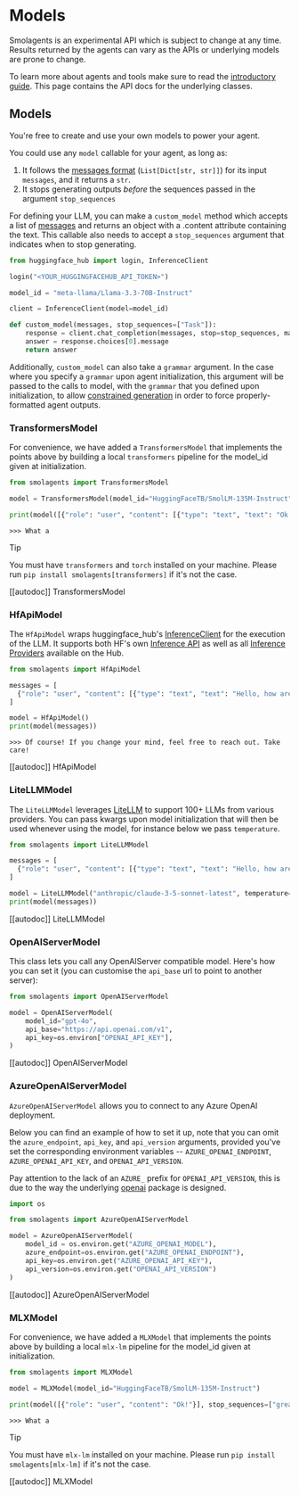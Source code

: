 <!--Copyright 2024 The HuggingFace Team. All rights reserved.

Licensed under the Apache License, Version 2.0 (the "License"); you may not use this file except in compliance with
the License. You may obtain a copy of the License at

http://www.apache.org/licenses/LICENSE-2.0

Unless required by applicable law or agreed to in writing, software distributed under the License is distributed on
an "AS IS" BASIS, WITHOUT WARRANTIES OR CONDITIONS OF ANY KIND, either express or implied. See the License for the
specific language governing permissions and limitations under the License.

⚠️ Note that this file is in Markdown but contain specific syntax for our doc-builder (similar to MDX) that may not be
rendered properly in your Markdown viewer.

-->
# Models

<Tip warning={true}>

Smolagents is an experimental API which is subject to change at any time. Results returned by the agents
can vary as the APIs or underlying models are prone to change.

</Tip>

To learn more about agents and tools make sure to read the [introductory guide](../index). This page
contains the API docs for the underlying classes.

## Models

You're free to create and use your own models to power your agent.

You could use any `model` callable for your agent, as long as:
1. It follows the [messages format](./chat_templating) (`List[Dict[str, str]]`) for its input `messages`, and it returns a `str`.
2. It stops generating outputs *before* the sequences passed in the argument `stop_sequences`

For defining your LLM, you can make a `custom_model` method which accepts a list of [messages](./chat_templating) and returns an object with a .content attribute containing the text. This callable also needs to accept a `stop_sequences` argument that indicates when to stop generating.

```python
from huggingface_hub import login, InferenceClient

login("<YOUR_HUGGINGFACEHUB_API_TOKEN>")

model_id = "meta-llama/Llama-3.3-70B-Instruct"

client = InferenceClient(model=model_id)

def custom_model(messages, stop_sequences=["Task"]):
    response = client.chat_completion(messages, stop=stop_sequences, max_tokens=1000)
    answer = response.choices[0].message
    return answer
```

Additionally, `custom_model` can also take a `grammar` argument. In the case where you specify a `grammar` upon agent initialization, this argument will be passed to the calls to model, with the `grammar` that you defined upon initialization, to allow [constrained generation](https://huggingface.co/docs/text-generation-inference/conceptual/guidance) in order to force properly-formatted agent outputs.

### TransformersModel

For convenience, we have added a `TransformersModel` that implements the points above by building a local `transformers` pipeline for the model_id given at initialization.

```python
from smolagents import TransformersModel

model = TransformersModel(model_id="HuggingFaceTB/SmolLM-135M-Instruct")

print(model([{"role": "user", "content": [{"type": "text", "text": "Ok!"}]}], stop_sequences=["great"]))
```
```text
>>> What a
```

> [!TIP]
> You must have `transformers` and `torch` installed on your machine. Please run `pip install smolagents[transformers]` if it's not the case.

[[autodoc]] TransformersModel

### HfApiModel

The `HfApiModel` wraps huggingface_hub's [InferenceClient](https://huggingface.co/docs/huggingface_hub/main/en/guides/inference) for the execution of the LLM. It supports both HF's own [Inference API](https://huggingface.co/docs/api-inference/index) as well as all [Inference Providers](https://huggingface.co/blog/inference-providers) available on the Hub.

```python
from smolagents import HfApiModel

messages = [
  {"role": "user", "content": [{"type": "text", "text": "Hello, how are you?"}]}
]

model = HfApiModel()
print(model(messages))
```
```text
>>> Of course! If you change your mind, feel free to reach out. Take care!
```
[[autodoc]] HfApiModel

### LiteLLMModel

The `LiteLLMModel` leverages [LiteLLM](https://www.litellm.ai/) to support 100+ LLMs from various providers.
You can pass kwargs upon model initialization that will then be used whenever using the model, for instance below we pass `temperature`.

```python
from smolagents import LiteLLMModel

messages = [
  {"role": "user", "content": [{"type": "text", "text": "Hello, how are you?"}]}
]

model = LiteLLMModel("anthropic/claude-3-5-sonnet-latest", temperature=0.2, max_tokens=10)
print(model(messages))
```

[[autodoc]] LiteLLMModel

### OpenAIServerModel

This class lets you call any OpenAIServer compatible model.
Here's how you can set it (you can customise the `api_base` url to point to another server):
```py
from smolagents import OpenAIServerModel

model = OpenAIServerModel(
    model_id="gpt-4o",
    api_base="https://api.openai.com/v1",
    api_key=os.environ["OPENAI_API_KEY"],
)
```

[[autodoc]] OpenAIServerModel

### AzureOpenAIServerModel

`AzureOpenAIServerModel` allows you to connect to any Azure OpenAI deployment. 

Below you can find an example of how to set it up, note that you can omit the `azure_endpoint`, `api_key`, and `api_version` arguments, provided you've set the corresponding environment variables -- `AZURE_OPENAI_ENDPOINT`, `AZURE_OPENAI_API_KEY`, and `OPENAI_API_VERSION`.

Pay attention to the lack of an `AZURE_` prefix for `OPENAI_API_VERSION`, this is due to the way the underlying [openai](https://github.com/openai/openai-python) package is designed. 

```py
import os

from smolagents import AzureOpenAIServerModel

model = AzureOpenAIServerModel(
    model_id = os.environ.get("AZURE_OPENAI_MODEL"),
    azure_endpoint=os.environ.get("AZURE_OPENAI_ENDPOINT"),
    api_key=os.environ.get("AZURE_OPENAI_API_KEY"),
    api_version=os.environ.get("OPENAI_API_VERSION")    
)
```

[[autodoc]] AzureOpenAIServerModel

### MLXModel

For convenience, we have added a `MLXModel` that implements the points above by building a local `mlx-lm` pipeline for the model_id given at initialization.

```python
from smolagents import MLXModel

model = MLXModel(model_id="HuggingFaceTB/SmolLM-135M-Instruct")

print(model([{"role": "user", "content": "Ok!"}], stop_sequences=["great"]))
```
```text
>>> What a
```

> [!TIP]
> You must have `mlx-lm` installed on your machine. Please run `pip install smolagents[mlx-lm]` if it's not the case.

[[autodoc]] MLXModel
